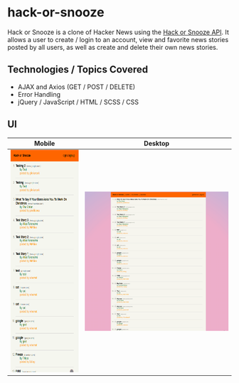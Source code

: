 # hack-or-snooze

Hack or Snooze is a clone of Hacker News using the [Hack or Snooze API](https://hackorsnoozev3.docs.apiary.io/#reference/0/story/delete-a-story). It allows a user to create / login to an account, view and favorite news stories posted by all users, as well as create and delete their own news stories.

## Technologies / Topics Covered

- AJAX and Axios (GET / POST / DELETE)
- Error Handling
- jQuery / JavaScript / HTML / SCSS / CSS

## UI

<table>
  <thead>
    <tr>
      <th>Mobile</th>
      <th>Desktop</th>
    </tr>
  </thead>
  <tbody>
    <tr>
      <td><img src="hack-or-snooze-mobile.gif" height="500px"></td>
      <td><img src="hack-or-snooze-desktop.gif" width="500px"></td>
    </tr>
  </tbody>
</table>
